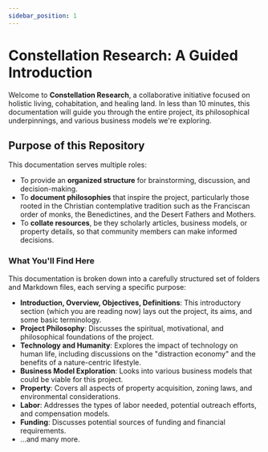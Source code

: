 ```yaml
---
sidebar_position: 1
---
```


# Constellation Research: A Guided Introduction

Welcome to **Constellation Research**, a collaborative initiative focused on holistic living, cohabitation, and healing land. In less than 10 minutes, this documentation will guide you through the entire project, its philosophical underpinnings, and various business models we're exploring.

## Purpose of this Repository

This documentation serves multiple roles:

- To provide an **organized structure** for brainstorming, discussion, and decision-making.
- To **document philosophies** that inspire the project, particularly those rooted in the Christian contemplative tradition such as the Franciscan order of monks, the Benedictines, and the Desert Fathers and Mothers.
- To **collate resources**, be they scholarly articles, business models, or property details, so that community members can make informed decisions.

### What You'll Find Here

This documentation is broken down into a carefully structured set of folders and Markdown files, each serving a specific purpose:

- **Introduction, Overview, Objectives, Definitions**: This introductory section (which you are reading now) lays out the project, its aims, and some basic terminology.
- **Project Philosophy**: Discusses the spiritual, motivational, and philosophical foundations of the project.
- **Technology and Humanity**: Explores the impact of technology on human life, including discussions on the "distraction economy" and the benefits of a nature-centric lifestyle.
- **Business Model Exploration**: Looks into various business models that could be viable for this project.
- **Property**: Covers all aspects of property acquisition, zoning laws, and environmental considerations.
- **Labor**: Addresses the types of labor needed, potential outreach efforts, and compensation models.
- **Funding**: Discusses potential sources of funding and financial requirements.
- ...and many more.
